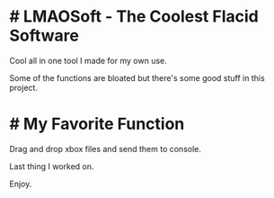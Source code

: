 # # LMAOSoft - The Coolest Flacid Software

Cool all in one tool I made for my own use.

Some of the functions are bloated but there's some good stuff in this project.

# # My Favorite Function

Drag and drop xbox files and send them to console.

Last thing I worked on.


Enjoy.